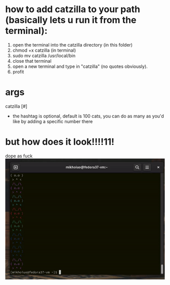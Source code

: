 # how to add catzilla to your path (basically lets u run it from the terminal):
1. open the terminal into the catzilla directory (in this folder)
2. chmod +x catzilla (in terminal)
3. sudo mv catzilla /usr/local/bin
4. close that terminal
5. open a new terminal and type in "catzilla" (no quotes obviously). 
6. profit

# args
catzilla [#]
- the hashtag is optional, default is 100 cats, you can do as many as you'd like by adding a specific number there

# but how does it look!!!!11!
dope as fuck
![alt text: cats. so many cats](https://github.com/mikhoiuo/catzilla/blob/7bf621078855a1dbf4c71c5d2799a3764fd2561d/result-pic/result-gif.gif)
